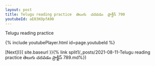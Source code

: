 ```yaml
---
layout: post
title: Telugu reading practice  తెలుగు  చదవడం  ప్రాక్టీస్ 790
youtubeId: aE03KOpfA90
---
```

 
 
Telugu reading practice
 
 
 
 
 


{% include youtubePlayer.html id=page.youtubeId %}
 
[Next]({{ site.baseurl }}{% link  split1/_posts/2021-08-11-Telugu reading practice  తెలుగు  చదవడం  ప్రాక్టీస్ 789.md%})
 
